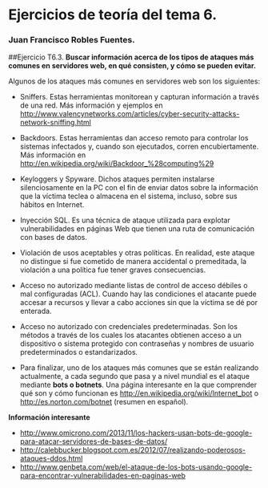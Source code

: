 # Ejercicios de teoría del tema 6.
### Juan Francisco Robles Fuentes. 


##Ejercicio T6.3.
**Buscar información acerca de los tipos de ataques más comunes en servidores web, en qué consisten, y cómo se pueden evitar.**

Algunos de los ataques más comunes en servidores web son los siguientes:

* Sniffers. Estas herramientas monitorean y capturan información a través de una red.
Más información y ejemplos en http://www.valencynetworks.com/articles/cyber-security-attacks-network-sniffing.html

* Backdoors. Estas herramientas dan acceso remoto para controlar los sistemas infectados y, cuando son ejecutados, corren encubiertamente.
Más información en http://en.wikipedia.org/wiki/Backdoor_%28computing%29

* Keyloggers y Spyware. Dichos ataques permiten instalarse silenciosamente en la PC con el fin de enviar datos sobre la información que la víctima teclea o almacena en el sistema, incluso, sobre sus hábitos en Internet.

* Inyección SQL. Es una técnica de ataque utilizada para explotar vulnerabilidades en páginas Web que tienen una ruta de comunicación con bases de datos.

* Violación de usos aceptables y otras políticas. En realidad, este ataque no distingue si fue cometido de manera accidental o premeditada, la violación a una política fue tener graves consecuencias.

* Acceso no autorizado mediante listas de control de acceso débiles o mal configuradas (ACL). Cuando hay las condiciones el atacante puede accesar a recursos y llevar a cabo acciones sin que la víctima se dé por enterada.

* Acceso no autorizado con credenciales predeterminadas. Son los métodos a través de los cuales los atacantes obtienen acceso a un dispositivo o sistema protegido con contraseñas y nombres de usuario predeterminados o estandarizados.

* Para finalizar, uno de los ataques más comunes que se están realizando actualmente, a cada segundo que pasa y a nivel mundial es el ataque mediante **bots o botnets**. 
Una página interesante en la que comprender qué son y cómo funcionan es http://en.wikipedia.org/wiki/Internet_bot o http://es.norton.com/botnet (resumen en español).

**Información interesante**
* http://www.omicrono.com/2013/11/los-hackers-usan-bots-de-google-para-atacar-servidores-de-bases-de-datos/
* http://calebbucker.blogspot.com.es/2012/07/realizando-poderosos-ataques-ddos.html
* http://www.genbeta.com/web/el-ataque-de-los-bots-usando-google-para-encontrar-vulnerabilidades-en-paginas-web
